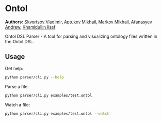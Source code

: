 # Ontol

**Authors:**
[Skvortsov Vladimir](https://github.com/vladimir-skvortsov),
[Aptukov Mikhail](https://github.com/LuckyAm20),
[Markov Mikhail](https://github.com/eagerbeaver04),
[Afanasyev Andrew](https://github.com/afafos),
[Khamidullin Ilsaf](https://github.com/Ilsaffff)

Ontol DSL Parser - A tool for parsing and visualizing ontology files written in the Ontol DSL.

## Usage

Get help:

```bash
python parser/cli.py --help
```

Parse a file:

```bash
python parser/cli.py examples/test.ontol
```

Watch a file:

```bash
python parser/cli.py examples/test.ontol --watch
```
